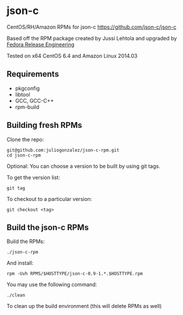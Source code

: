 json-c
======

CentOS/RH/Amazon RPMs for json-c <https://github.com/json-c/json-c>

Based off the RPM package created by Jussi Lehtola and upgraded by [Fedora Release Engineering](https://fedoraproject.org/wiki/ReleaseEngineering)

Tested on x64 CentOS 6.4 and Amazon Linux 2014.03


Requirements
------------

* pkgconfig
* libtool
* GCC, GCC-C++
* rpm-build


Building fresh RPMs
-------------------

Clone the repo: 

    git@github.com:juliogonzalez/json-c-rpm.git
    cd json-c-rpm

Optional: You can choose a version to be built by using git tags.

To get the version list:

    git tag

To checkout to a particular version:

    git checkout <tag>

Build the json-c RPMs
---------------------

Build the RPMs:

    ./json-c-rpm

And install:

    rpm -Uvh RPMS/$HOSTTYPE/json-c-0.9-1.*.$HOSTTYPE.rpm

You may use the following command:

    ./clean

To clean up the build environment (this will delete RPMs as well)
